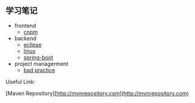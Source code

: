 学习笔记
--

- frontend
   - [cnpm](frontend/cnpm/README.md)
- backend 
   - [eclipse](backend/eclipse/README.md)
   - [linux](backend/linux/README.md)
   - [spring-boot](backend/README.md)
- project managerment
   - [bad practice](pm/experiences.md)
   
   
Useful Link:

[Maven Repository][http://mvnrepository.com](http://mvnrepository.com)

